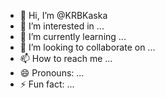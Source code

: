 - 👋 Hi, I’m @KRBKaska
- 👀 I’m interested in ...
- 🌱 I’m currently learning ...
- 💞️ I’m looking to collaborate on ...
- 📫 How to reach me ...
- 😄 Pronouns: ...
- ⚡ Fun fact: ...

<!---
KRBKaska/KRBKaska is a ✨ special ✨ repository because its `README.md` (this file) appears on your GitHub profile.
You can click the Preview link to take a look at your changes.
--->
